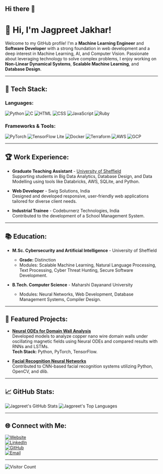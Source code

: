 ## Hi there 👋

# 👋 Hi, I'm Jagpreet Jakhar!

Welcome to my GitHub profile! I'm a **Machine Learning Engineer** and **Software Developer** with a strong foundation in web development and a deep interest in Machine Learning, AI, and Computer Vision. Passionate about leveraging technology to solve complex problems, I enjoy working on **Non-Linear Dynamical Systems**, **Scalable Machine Learning**, and **Database Design**.

---

## 🔧 Tech Stack:
### Languages:
![Python](https://img.shields.io/badge/-Python-3776AB?style=flat&logo=python&logoColor=white)
![C](https://img.shields.io/badge/-C-A8B9CC?style=flat&logo=c&logoColor=black)
![HTML](https://img.shields.io/badge/-HTML5-E34F26?style=flat&logo=html5&logoColor=white)
![CSS](https://img.shields.io/badge/-CSS3-1572B6?style=flat&logo=css3&logoColor=white)
![JavaScript](https://img.shields.io/badge/-JavaScript-F7DF1E?style=flat&logo=javascript&logoColor=black)
![Ruby](https://img.shields.io/badge/-Ruby-CC342D?style=flat&logo=ruby&logoColor=white)

### Frameworks & Tools:
![PyTorch](https://img.shields.io/badge/-PyTorch-EE4C2C?style=flat&logo=pytorch&logoColor=white)
![TensorFlow Lite](https://img.shields.io/badge/-TensorFlow_Lite-FF6F00?style=flat&logo=tensorflow&logoColor=white)
![Docker](https://img.shields.io/badge/-Docker-2496ED?style=flat&logo=docker&logoColor=white)
![Terraform](https://img.shields.io/badge/-Terraform-623CE4?style=flat&logo=terraform&logoColor=white)
![AWS](https://img.shields.io/badge/-AWS-232F3E?style=flat&logo=amazon-aws&logoColor=white)
![GCP](https://img.shields.io/badge/-Google_Cloud-4285F4?style=flat&logo=google-cloud&logoColor=white)

---

## 🏆 Work Experience:
- **Graduate Teaching Assistant** - [University of Sheffield](https://www.sheffield.ac.uk)  
  Supporting students in Big Data Analytics, Database Design, and Data Modelling using tools like Databricks, AWS, SQLite, and Python.

- **Web Developer** - Swig Solutions, India  
  Designed and developed responsive, user-friendly web applications tailored for diverse client needs.

- **Industrial Trainee** - Codeburnerz Technologies, India  
  Contributed to the development of a School Management System.

---

## 📚 Education:
- **M.Sc. Cybersecurity and Artificial Intelligence** - University of Sheffield  
  - **Grade:** Distinction  
  - Modules: Scalable Machine Learning, Natural Language Processing, Text Processing, Cyber Threat Hunting, Secure Software Development.  

- **B.Tech. Computer Science** - Maharshi Dayanand University  
  - Modules: Neural Networks, Web Development, Database Management Systems, Compiler Design.

---

## 🚀 Featured Projects:
- **[Neural ODEs for Domain Wall Analysis](https://github.com/JagpreetJakhar/Dissertation)**  
  Developed models to analyze copper nano wire domain walls under oscillating magnetic fields using Neural ODEs and compared results with RNNs and LSTMs.  
  **Tech Stack:** Python, PyTorch, TensorFlow.

- **[Facial Recognition Neural Networks](https://github.com/JagpreetJakhar/Facial_Recognition)**  
  Contributed to CNN-based facial recognition systems utilizing Python, OpenCV, and dlib.

---

## 📈 GitHub Stats:
![Jagpreet's GitHub Stats](https://github-readme-stats.vercel.app/api?username=JagpreetJakhar&show_icons=true&theme=radical)
![Jagpreet's Top Languages](https://github-readme-stats.vercel.app/api/top-langs/?username=JagpreetJakhar&layout=compact&theme=radical)

---

## 🌐 Connect with Me:
[![Website](https://img.shields.io/badge/-Website-000?style=flat&logo=vercel&logoColor=white)](http://www.jagpreet.dev)  
[![LinkedIn](https://img.shields.io/badge/-LinkedIn-0077B5?style=flat&logo=linkedin&logoColor=white)](https://www.linkedin.com/in/jagpreetjakhar)  
[![GitHub](https://img.shields.io/badge/-GitHub-181717?style=flat&logo=github&logoColor=white)](https://github.com/JagpreetJakhar)  
[![Email](https://img.shields.io/badge/-Email-D14836?style=flat&logo=gmail&logoColor=white)](mailto:jagpreetjakhar94@gmail.com)

---

![Visitor Count](https://komarev.com/ghpvc/?username=JagpreetJakhar&color=blue&style=flat-square)

